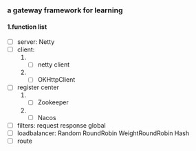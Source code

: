### a gateway framework for learning

#### 1.function list
-[ ] server: Netty
-[ ] client:
    1. -[ ] netty client
    2. -[ ] OKHttpClient
-[ ] register center
    1. -[ ] Zookeeper
    2. -[ ] Nacos
-[ ] filters: request response global
-[ ] loadbalancer: Random RoundRobin WeightRoundRobin Hash
-[ ] route